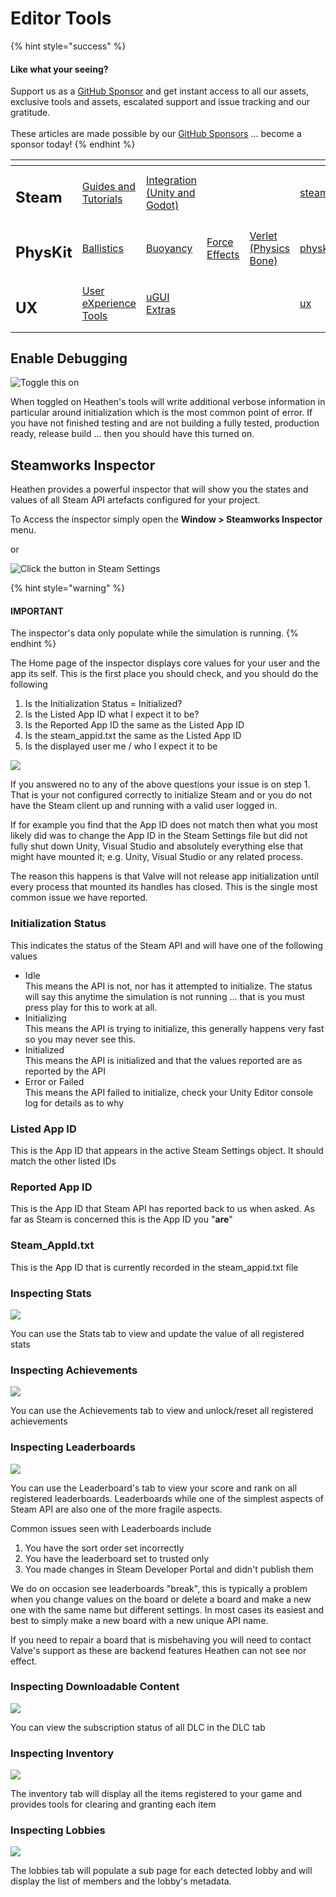 # Editor Tools

{% hint style="success" %}
#### Like what your seeing?

Support us as a [GitHub Sponsor](../../../) and get instant access to all our assets, exclusive tools and assets, escalated support and issue tracking and our gratitude.\
\
These articles are made possible by our [GitHub Sponsors](../../../) ... become a sponsor today!
{% endhint %}

<table data-view="cards"><thead><tr><th></th><th></th><th></th><th></th><th></th><th data-hidden data-card-target data-type="content-ref"></th><th data-hidden data-card-cover data-type="files"></th></tr></thead><tbody><tr><td><h2>Steam</h2></td><td><a href="../../../company/concepts/steam/">Guides and Tutorials</a></td><td><a href="../">Integration (Unity and Godot)</a></td><td></td><td></td><td><a href="../../../company/concepts/steam/">steam</a></td><td><a href="../../../.gitbook/assets/Steamworks Card.png">Steamworks Card.png</a></td></tr><tr><td><h2>PhysKit</h2></td><td><a href="../../physkit/learning/sample-scenes/1-ballistic-basics.md">Ballistics</a></td><td><a href="../../physkit/learning/sample-scenes/1-buoyancy-example.md">Buoyancy</a></td><td><a href="../../physkit/learning/sample-scenes/1-force-effect-fields.md">Force Effects</a></td><td><a href="../../physkit/learning/sample-scenes/2-verlet-spring-skinned-mesh.md">Verlet (Physics Bone)</a></td><td><a href="../../physkit/">physkit</a></td><td><a href="../../../.gitbook/assets/PhysKit Card.png">PhysKit Card.png</a></td></tr><tr><td><h2>UX</h2></td><td><a href="../../ux/learning/core-concepts/">User eXperience Tools</a></td><td><a href="../../ux/learning/ugui-extras/">uGUI Extras</a></td><td></td><td></td><td><a href="../../ux/">ux</a></td><td><a href="../../../.gitbook/assets/Splash Screen (1).png">Splash Screen (1).png</a></td></tr></tbody></table>



## Enable Debugging

![Toggle this on](<../../../.gitbook/assets/image (3) (1) (3).png>)

When toggled on Heathen's tools will write additional verbose information in particular around initialization which is the most common point of error. If you have not finished testing and are not building a fully tested, production ready, release build ... then you should have this turned on.

## Steamworks Inspector

Heathen provides a powerful inspector that will show you the states and values of all Steam API artefacts configured for your project.&#x20;

To Access the inspector simply open the **Window > Steamworks Inspector** menu.

or

![Click the button in Steam Settings](<../../../.gitbook/assets/image (5) (3).png>)

{% hint style="warning" %}
#### IMPORTANT

The inspector's data only populate while the simulation is running.
{% endhint %}

The Home page of the inspector displays core values for your user and the app its self. This is the first place you should check, and you should do the following

1. Is the Initialization Status = Initialized?
2. Is the Listed App ID what I expect it to be?
3. Is the Reported App ID the same as the Listed App ID
4. Is the steam\_appid.txt the same as the Listed App ID
5. Is the displayed user me / who I expect it to be

![](<../../../.gitbook/assets/image (151) (1).png>)

If you answered no to any of the above questions your issue is on step 1. That is your not configured correctly to initialize Steam and or you do not have the Steam client up and running with a valid user logged in.

If for example you find that the App ID does not match then what you most likely did was to change the App ID in the Steam Settings file but did not fully shut down Unity, Visual Studio and absolutely everything else that might have mounted it; e.g. Unity, Visual Studio or any related process.

The reason this happens is that Valve will not release app initialization until every process that mounted its handles has closed. This is the single most common issue we have reported.

### Initialization Status

This indicates the status of the Steam API and will have one of the following values

* Idle\
  This means the API is not, nor has it attempted to initialize. The status will say this anytime the simulation is not running ... that is you must press play for this to work at all.
* Initializing\
  This means the API is trying to initialize, this generally happens very fast so you may never see this.
* Initialized\
  This means the API is initialized and that the values reported are as reported by the API
* Error or Failed\
  This means the API failed to initialize, check your Unity Editor console log for details as to why

### Listed App ID

This is the App ID that appears in the active Steam Settings object. It should match the other listed IDs

### Reported App ID

This is the App ID that Steam API has reported back to us when asked. As far as Steam is concerned this is the App ID you "**are**"

### Steam\_AppId.txt

This is the App ID that is currently recorded in the steam\_appid.txt file

### Inspecting Stats

![](<../../../.gitbook/assets/image (173) (1) (1).png>)

You can use the Stats tab to view and update the value of all registered stats

### Inspecting Achievements

![](<../../../.gitbook/assets/image (179) (1) (1) (1) (1).png>)

You can use the Achievements tab to view and unlock/reset all registered achievements

### Inspecting Leaderboards

![](<../../../.gitbook/assets/image (170) (1) (1) (1) (1).png>)

You can use the Leaderboard's tab to view your score and rank on all registered leaderboards. Leaderboards while one of the simplest aspects of Steam API are also one of the more fragile aspects.

Common issues seen with Leaderboards include

1. You have the sort order set incorrectly
2. You have the leaderboard set to trusted only
3. You made changes in Steam Developer Portal and didn't publish them

We do on occasion see leaderboards "break", this is typically a problem when you change values on the board or delete a board and make a new one with the same name but different settings. In most cases its easiest and best to simply make a new board with a new unique API name.&#x20;

If you need to repair a board that is misbehaving you will need to contact Valve's support as these are backend features Heathen can not see nor effect.

### Inspecting Downloadable Content

![](<../../../.gitbook/assets/image (181) (1) (1) (1).png>)

You can view the subscription status of all DLC in the DLC tab

### Inspecting Inventory

![](<../../../.gitbook/assets/image (164) (1) (1) (1) (1) (1) (1).png>)

The inventory tab will display all the items registered to your game and provides tools for clearing and granting each item

### Inspecting Lobbies

![](<../../../.gitbook/assets/image (185) (1).png>)

The lobbies tab will populate a sub page for each detected lobby and will display the list of members and the lobby's metadata.
